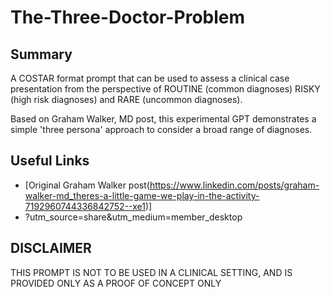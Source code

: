 # The-Three-Doctor-Problem

## Summary
A COSTAR format prompt that can be used to assess a clinical case presentation from the perspective of ROUTINE (common diagnoses) RISKY (high risk diagnoses) and RARE (uncommon diagnoses). 

Based on Graham Walker, MD post, this experimental GPT demonstrates a simple 'three persona' approach to consider a broad range of diagnoses. 

## Useful Links
* [Original Graham Walker post(https://www.linkedin.com/posts/graham-walker-md_theres-a-little-game-we-play-in-the-activity-7192960744336842752--xe1)]
* ?utm_source=share&utm_medium=member_desktop

## DISCLAIMER

THIS PROMPT IS NOT TO BE USED IN A CLINICAL SETTING, AND IS PROVIDED ONLY AS A PROOF OF CONCEPT ONLY

